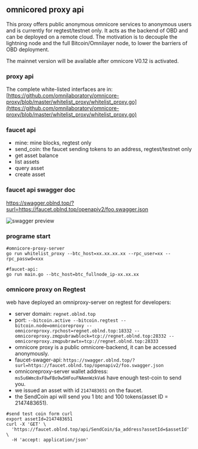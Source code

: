 ## omnicored proxy api

This proxy offers public anonymous omnicore services to anonymous users and is currently for regtest/testnet only. It acts as the backend of OBD and can be deployed on a remote cloud. The motivation is to decouple the lightning node and the full Bitcoin/Omnilayer node, to lower the barriers of OBD deployment. 

The mainnet version will be available after omnicore V0.12 is activated.  

### proxy api  
The complete white-listed interfaces are in: [https://github.com/omnilaboratory/omnicore-proxy/blob/master/whitelist_proxy/whitelist_proxy.go](https://github.com/omnilaboratory/omnicore-proxy/blob/master/whitelist_proxy/whitelist_proxy.go)  

### faucet api

* mine: mine blocks, regtest only
* send_coin: the faucet sending tokens to an address, regtest/testnet only
* get asset balance
* list assets
* query asset
* create asset  

### faucet api swagger doc  

https://swagger.oblnd.top/?surl=https://faucet.oblnd.top/openapiv2/foo.swagger.json

![swagger preview](https://raw.githubusercontent.com/omnilaboratory/omnicore-fauct-api/master/swagger/img1.png "swagger image")

### programe start  
```
#omnicore-proxy-server
go run whitelist_proxy --btc_host=xx.xx.xx.xx --rpc_user=xx --rpc_passwd=xxx

#faucet-api: 
go run main.go --btc_host=btc_fullnode_ip-xx.xx.xx

```

### omnicore proxy on Regtest
web have deployed an omniproxy-server on regtest for developers:
* server domain: `regnet.oblnd.top`  
* port: `--bitcoin.active --bitcoin.regtest --bitcoin.node=omnicoreproxy --omnicoreproxy.rpchost=regnet.oblnd.top:18332 --omnicoreproxy.zmqpubrawblock=tcp://regnet.oblnd.top:28332 --omnicoreproxy.zmqpubrawtx=tcp://regnet.oblnd.top:28333`  
* omnicore proxy is a public omnicore-backend, it can be accessed anonymously.  
* faucet-swager-api: `https://swagger.oblnd.top/?surl=https://faucet.oblnd.top/openapiv2/foo.swagger.json`  
* omnicoreproxy-server wallet address: `ms5u6Wmc8xF8wFBo9w5HFouFNAmnWzkVa6` have enough test-coin to send you. 
* we issued an asset with id `2147483651` on the faucet.  
* the SendCoin api will send you 1 btc and 100 tokens(asset ID = 2147483651).  

```shell
#send test coin form curl
export assetId=2147483651
curl -X 'GET' \
  'https://faucet.oblnd.top/api/SendCoin/$a_address?assetId=$assetId' \
  -H 'accept: application/json'
```
